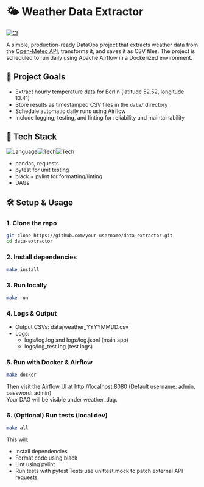 # 🌤️ Weather Data Extractor
[![CI](https://github.com/Castronela/data_extractor/actions/workflows/main.yml/badge.svg?branch=main)](https://github.com/Castronela/data_extractor/actions/workflows/main.yml) 

A simple, production-ready DataOps project that extracts weather data from the [Open-Meteo API](https://open-meteo.com/), transforms it, and saves it as CSV files. The project is scheduled to run daily using Apache Airflow in a Dockerized environment.


## 🚀 Project Goals

- Extract hourly temperature data for Berlin (latitude 52.52, longitude 13.41)
- Store results as timestamped CSV files in the `data/` directory
- Schedule automatic daily runs using Airflow
- Include logging, testing, and linting for reliability and maintainability


## 🧰 Tech Stack
 ![Language](https://img.shields.io/badge/Python-FFD43B?style=for-the-badge&logo=python&logoColor=blue)![Tech](https://img.shields.io/badge/Airflow-017CEE?style=for-the-badge&logo=Apache%20Airflow&logoColor=white)![Tech](https://img.shields.io/badge/Docker-2CA5E0?style=for-the-badge&logo=docker&logoColor=white)
- pandas, requests
- pytest for unit testing
- black + pylint for formatting/linting
- DAGs



## 🛠️ Setup & Usage

### 1. Clone the repo

```bash
git clone https://github.com/your-username/data-extractor.git
cd data-extractor
```

### 2. Install dependencies
```bash
make install
```

### 3. Run locally
```bash
make run
```

### 4. Logs & Output
- Output CSVs: data/weather_YYYYMMDD.csv
- Logs:
  - logs/log.log and logs/log.jsonl (main app)
  - logs/log_test.log (test logs)

### 5. Run with Docker & Airflow
```bash
make docker
```
Then visit the Airflow UI at http://localhost:8080
(Default username: admin, password: admin)  
Your DAG will be visible under weather_dag.


### 6. (Optional) Run tests (local dev)
```bash
make all
```
This will:
- Install dependencies
- Format code using black
- Lint using pylint
- Run tests with pytest
Tests use unittest.mock to patch external API requests.




